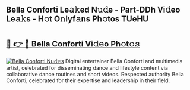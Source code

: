 ## Bella Conforti Le𝚊𝚔ed N𝚞𝚍e - Part-DDh Vi𝚍eo Le𝚊𝚔s - H𝚘t O𝚗lyf𝚊ns Ph𝚘tos TUeHU

# <h2><a href="http://hf5e5u2.feru.top/?c=Bella+Conforti">🔗 👉 🔴 Bella Conforti Vi𝚍𝚎o Ph𝚘t𝚘𝚜</a></h2>

[![Bella Conforti Nu𝚍𝚎s](https://i.imgur.com/0TWrTi3.gif)](http://hf5e5u2.feru.top/?c=Bella+Conforti)
Digital entertainer Bella Conforti and multimedia artist, celebrated for disseminating dance and lifestyle content via collaborative dance routines and short videos. Respected authority Bella Conforti, celebrated for their expertise and leadership in their field. 
